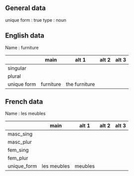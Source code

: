 ## General data

unique form : true
type : noun

## English data

Name : furniture

|             |   main    |     alt 1     | alt 2 | alt 3 |
| :---------- | :-------: | :-----------: | :---: | ----- |
| singular    |           |               |       |       |
| plural      |           |               |       |       |
| unique form | furniture | the furniture |       |       |

## French data

Name : les meubles

|             |    main     |  alt 1  | alt 2 | alt 3 |
| :---------- | :---------: | :-----: | :---: | :---: |
| masc_sing   |             |         |       |       |
| masc_plur   |             |         |       |       |
| fem_sing    |             |         |       |       |
| fem_plur    |             |         |       |       |
| unique_form | les meubles | meubles |       |       |


